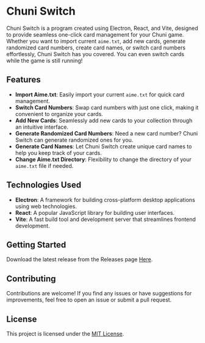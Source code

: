 # Chuni Switch

Chuni Switch is a program created using Electron, React, and Vite, designed to provide seamless one-click card management for your Chuni game. Whether you want to import current `aime.txt`, add new cards, generate randomized card numbers, create card names, or switch card numbers effortlessly, Chuni Switch has you covered. You can even switch cards while the game is still running!

## Features

- **Import Aime.txt**: Easily import your current `aime.txt` for quick card management.
- **Switch Card Numbers**: Swap card numbers with just one click, making it convenient to organize your cards.
- **Add New Cards**: Seamlessly add new cards to your collection through an intuitive interface.
- **Generate Randomized Card Numbers**: Need a new card number? Chuni Switch can generate randomized ones for you.
- **Generate Card Names**: Let Chuni Switch create unique card names to help you keep track of your cards.
- **Change Aime.txt Directory**: Flexibility to change the directory of your `aime.txt` file if needed.

## Technologies Used

- **Electron**: A framework for building cross-platform desktop applications using web technologies.
- **React**: A popular JavaScript library for building user interfaces.
- **Vite**: A fast build tool and development server that streamlines frontend development.

## Getting Started

Download the latest release from the Releases page [Here](https://github.com/RyanJohnsonDEV/Chuni-Switch/releases).

## Contributing

Contributions are welcome! If you find any issues or have suggestions for improvements, feel free to open an issue or submit a pull request.

## License

This project is licensed under the [MIT License](LICENSE).
